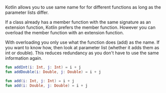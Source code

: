 Kotlin allows you to use same name for for different functions as long as the parameter lists differ.

If a class already has a member function with the same signature as an extension function, Kotlin prefers the member function. However you can overload the member function with an extension function.

With overloading you only use what the function does (add) as the name. If you want to know how, then look at parameter list (whether it adds them as int or double). This reduces redundancy as you don't have to use the same information again.

```kt
fun addInt(i: Int, j: Int) = i + j
fun addDouble(i: Double, j: Double) = i + j

fun add(i: Int, j: Int) = i + j
fun add(i: Double, j: Double) = i + j
```